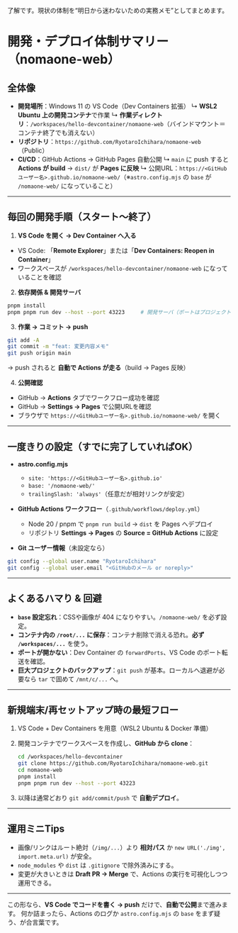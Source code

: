 了解です。現状の体制を“明日から迷わないための実務メモ”としてまとめます。

# 開発・デプロイ体制サマリー（nomaone-web）

## 全体像

* **開発場所**：Windows 11 の VS Code（Dev Containers 拡張）
  ↳ **WSL2 Ubuntu 上の開発コンテナ**で作業
  ↳ **作業ディレクトリ**：`/workspaces/hello-devcontainer/nomaone-web`（バインドマウント＝コンテナ終了でも消えない）
* **リポジトリ**：`https://github.com/RyotaroIchihara/nomaone-web`（Public）
* **CI/CD**：GitHub Actions → GitHub Pages 自動公開
  ↳ `main` に push すると **Actions が build** → `dist/` が **Pages に反映**
  ↳ 公開URL：`https://<GitHubユーザー名>.github.io/nomaone-web/`（※`astro.config.mjs` の `base` が `/nomaone-web/` になっていること）

---

## 毎回の開発手順（スタート〜終了）

1. **VS Code を開く → Dev Container へ入る**

* VS Code: 「**Remote Explorer**」または「**Dev Containers: Reopen in Container**」
* ワークスペースが `/workspaces/hello-devcontainer/nomaone-web` になっていることを確認

2. **依存関係 & 開発サーバ**

```bash
pnpm install
pnpm pnpm run dev --host --port 43223     # 開発サーバ（ポートはプロジェクト設定に合わせる）
```

3. **作業 → コミット → push**

```bash
git add -A
git commit -m "feat: 変更内容メモ"
git push origin main
```

→ push されると **自動で Actions が走る**（build → Pages 反映）

4. **公開確認**

* GitHub → **Actions** タブでワークフロー成功を確認
* GitHub → **Settings → Pages** で公開URLを確認
* ブラウザで `https://<GitHubユーザー名>.github.io/nomaone-web/` を開く

---

## 一度きりの設定（すでに完了していればOK）

* **astro.config.mjs**

  * `site: 'https://<GitHubユーザー名>.github.io'`
  * `base: '/nomaone-web/'`
  * `trailingSlash: 'always'`（任意だが相対リンクが安定）

* **GitHub Actions ワークフロー**（`.github/workflows/deploy.yml`）

  * Node 20 / pnpm で `pnpm run build` → `dist` を Pages へデプロイ
  * リポジトリ **Settings → Pages** の **Source = GitHub Actions** に設定

* **Git ユーザー情報**（未設定なら）

```bash
git config --global user.name "RyotaroIchihara"
git config --global user.email "<GitHubのメール or noreply>"
```

---

## よくあるハマり & 回避

* **`base` 設定忘れ**：CSSや画像が 404 になりやすい。`/nomaone-web/` を必ず設定。
* **コンテナ内の `/root/...` に保存**：コンテナ削除で消える恐れ。**必ず `/workspaces/...`** を使う。
* **ポートが開かない**：Dev Container の `forwardPorts`、VS Code のポート転送を確認。
* **巨大プロジェクトのバックアップ**：`git push` が基本。ローカルへ退避が必要なら `tar` で固めて `/mnt/c/...` へ。

---

## 新規端末/再セットアップ時の最短フロー

1. VS Code + Dev Containers を用意（WSL2 Ubuntu & Docker 準備）
2. 開発コンテナでワークスペースを作成し、**GitHub から clone**：

   ```bash
   cd /workspaces/hello-devcontainer
   git clone https://github.com/RyotaroIchihara/nomaone-web.git
   cd nomaone-web
   pnpm install
   pnpm pnpm run dev --host --port 43223
   ```
3. 以降は通常どおり `git add/commit/push` で **自動デプロイ**。

---

## 運用ミニTips

* 画像/リンクはルート絶対（`/img/...`）より **相対パス** か `new URL('./img', import.meta.url)` が安全。
* `node_modules` や `dist` は `.gitignore` で除外済みにする。
* 変更が大きいときは **Draft PR → Merge** で、Actions の実行を可視化しつつ運用できる。

---

この形なら、**VS Code でコードを書く → push** だけで、**自動で公開**まで進みます。
何か詰まったら、Actions のログか `astro.config.mjs` の `base` をまず疑う、が合言葉です。
